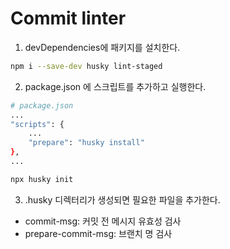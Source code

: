 # Commit linter

1. devDependencies에 패키지를 설치한다.

```bash
npm i --save-dev husky lint-staged
```

2. package.json 에 스크립트를 추가하고 실행한다.

```bash
# package.json
...
"scripts": {
    ...
    "prepare": "husky install"
},
...
```

```bash
npx husky init
```

3. .husky 디렉터리가 생성되면 필요한 파일을 추가한다.

- commit-msg: 커밋 전 메시지 유효성 검사
- prepare-commit-msg: 브랜치 명 검사
